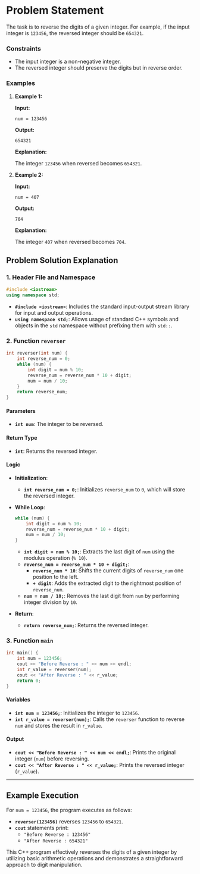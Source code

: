 # Problem Statement

The task is to reverse the digits of a given integer. For example, if the input integer is `123456`, the reversed integer should be `654321`.

### Constraints

- The input integer is a non-negative integer.
- The reversed integer should preserve the digits but in reverse order.

### Examples

1. **Example 1:**

   **Input:**

   `num = 123456`

   **Output:**

   `654321`

   **Explanation:**

   The integer `123456` when reversed becomes `654321`.

2. **Example 2:**

   **Input:**

   `num = 407`

   **Output:**

   `704`

   **Explanation:**

   The integer `407` when reversed becomes `704`.

## Problem Solution Explanation

### 1. Header File and Namespace

```cpp
#include <iostream>
using namespace std;
```

- **`#include <iostream>`**: Includes the standard input-output stream library for input and output operations.
- **`using namespace std;`**: Allows usage of standard C++ symbols and objects in the `std` namespace without prefixing them with `std::`.

### 2. Function `reverser`

```cpp
int reverser(int num) {
    int reverse_num = 0;
    while (num) {
        int digit = num % 10;
        reverse_num = reverse_num * 10 + digit;
        num = num / 10;
    }
    return reverse_num;
}
```

#### Parameters

- **`int num`**: The integer to be reversed.

#### Return Type

- **`int`**: Returns the reversed integer.

#### Logic

- **Initialization**:
  - **`int reverse_num = 0;`**: Initializes `reverse_num` to `0`, which will store the reversed integer.

- **While Loop**:
  ```cpp
  while (num) {
      int digit = num % 10;
      reverse_num = reverse_num * 10 + digit;
      num = num / 10;
  }
  ```
  - **`int digit = num % 10;`**: Extracts the last digit of `num` using the modulus operation (`% 10`).
  - **`reverse_num = reverse_num * 10 + digit;`**:
    - **`reverse_num * 10`**: Shifts the current digits of `reverse_num` one position to the left.
    - **`+ digit`**: Adds the extracted digit to the rightmost position of `reverse_num`.
  - **`num = num / 10;`**: Removes the last digit from `num` by performing integer division by `10`.

- **Return**:
  - **`return reverse_num;`**: Returns the reversed integer.

### 3. Function `main`

```cpp
int main() {
    int num = 123456;
    cout << "Before Reverse : " << num << endl;
    int r_value = reverser(num);
    cout << "After Reverse : " << r_value;
    return 0;
}
```

#### Variables

- **`int num = 123456;`**: Initializes the integer to `123456`.
- **`int r_value = reverser(num);`**: Calls the `reverser` function to reverse `num` and stores the result in `r_value`.

#### Output

- **`cout << "Before Reverse : " << num << endl;`**: Prints the original integer (`num`) before reversing.
- **`cout << "After Reverse : " << r_value;`**: Prints the reversed integer (`r_value`).

---

## Example Execution

For `num = 123456`, the program executes as follows:

- **`reverser(123456)`** reverses `123456` to `654321`.
- **`cout`** statements print:
  - `"Before Reverse : 123456"`
  - `"After Reverse : 654321"`

This C++ program effectively reverses the digits of a given integer by utilizing basic arithmetic operations and demonstrates a straightforward approach to digit manipulation.
